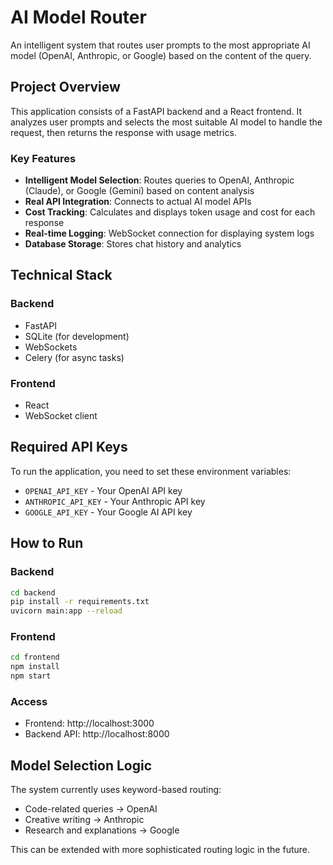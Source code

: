 # AI Model Router

An intelligent system that routes user prompts to the most appropriate AI model (OpenAI, Anthropic, or Google) based on the content of the query.

## Project Overview

This application consists of a FastAPI backend and a React frontend. It analyzes user prompts and selects the most suitable AI model to handle the request, then returns the response with usage metrics.

### Key Features

- **Intelligent Model Selection**: Routes queries to OpenAI, Anthropic (Claude), or Google (Gemini) based on content analysis
- **Real API Integration**: Connects to actual AI model APIs
- **Cost Tracking**: Calculates and displays token usage and cost for each response
- **Real-time Logging**: WebSocket connection for displaying system logs
- **Database Storage**: Stores chat history and analytics

## Technical Stack

### Backend
- FastAPI
- SQLite (for development)
- WebSockets
- Celery (for async tasks)

### Frontend
- React
- WebSocket client

## Required API Keys

To run the application, you need to set these environment variables:

- `OPENAI_API_KEY` - Your OpenAI API key
- `ANTHROPIC_API_KEY` - Your Anthropic API key
- `GOOGLE_API_KEY` - Your Google AI API key

## How to Run

### Backend

```bash
cd backend
pip install -r requirements.txt
uvicorn main:app --reload
```

### Frontend

```bash
cd frontend
npm install
npm start
```

### Access

- Frontend: http://localhost:3000
- Backend API: http://localhost:8000

## Model Selection Logic

The system currently uses keyword-based routing:
- Code-related queries → OpenAI
- Creative writing → Anthropic
- Research and explanations → Google

This can be extended with more sophisticated routing logic in the future. 